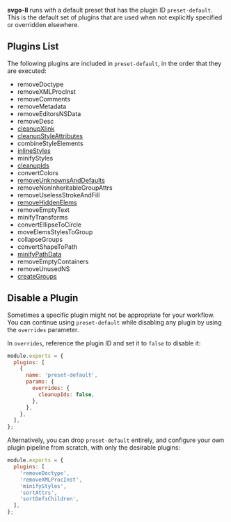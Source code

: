 **svgo-ll** runs with a default preset that has the plugin ID `preset-default`. This is the default set of plugins that are used when not explicitly specified or overridden elsewhere.

## Plugins List

The following plugins are included in `preset-default`, in the order that they are executed:

- removeDoctype
- removeXMLProcInst
- removeComments
- removeMetadata
- removeEditorsNSData
- removeDesc
- [cleanupXlink](./plugins/cleanupXlink.md)
- [cleanupStyleAttributes](./plugins/cleanupStyleAttributes.md)
- combineStyleElements
- [inlineStyles](./plugins/inlineStyles.md)
- minifyStyles
- [cleanupIds](./plugins/cleanupIds.md)
- convertColors
- [removeUnknownsAndDefaults](./plugins/removeUnknownsAndDefaults.md)
- removeNonInheritableGroupAttrs
- removeUselessStrokeAndFill
- [removeHiddenElems](./plugins/removeHiddenElems.md)
- removeEmptyText
- minifyTransforms
- convertEllipseToCircle
- moveElemsStylesToGroup
- collapseGroups
- convertShapeToPath
- [minifyPathData](./plugins/minifyPathData.md)
- removeEmptyContainers
- removeUnusedNS
- [createGroups](./plugins/createGroups.md)

## Disable a Plugin

Sometimes a specific plugin might not be appropriate for your workflow. You can continue using `preset-default` while disabling any plugin by using the `overrides` parameter.

In `overrides`, reference the plugin ID and set it to `false` to disable it:

```js
module.exports = {
  plugins: [
    {
      name: 'preset-default',
      params: {
        overrides: {
          cleanupIds: false,
        },
      },
    },
  ],
};
```

Alternatively, you can drop `preset-default` entirely, and configure your own plugin pipeline from scratch, with only the desirable plugins:

```js
module.exports = {
  plugins: [
    'removeDoctype',
    'removeXMLProcInst',
    'minifyStyles',
    'sortAttrs',
    'sortDefsChildren',
  ],
};
```
